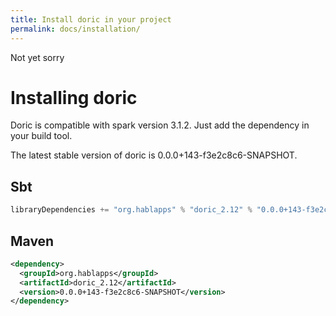 ```yaml
---
title: Install doric in your project
permalink: docs/installation/
---
```

Not yet sorry
# Installing doric
Doric is compatible with spark version 3.1.2. Just add the dependency in your build tool.

The latest stable version of doric is 0.0.0+143-f3e2c8c6-SNAPSHOT.

## Sbt
```scala
libraryDependencies += "org.hablapps" % "doric_2.12" % "0.0.0+143-f3e2c8c6-SNAPSHOT"
```
## Maven
```xml
<dependency>
  <groupId>org.hablapps</groupId>
  <artifactId>doric_2.12</artifactId>
  <version>0.0.0+143-f3e2c8c6-SNAPSHOT</version>
</dependency>
```
